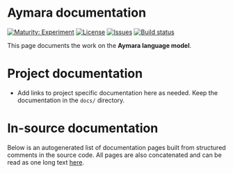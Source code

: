 # Aymara documentation

[![Maturity: Experiment](https://img.shields.io/badge/Maturity-Experiment-black.svg)](https://giellalt.github.io/MaturityClassification.html)
[![License](https://img.shields.io/github/license/giellalt/template-lang-aym)](https://raw.githubusercontent.com/giellalt/lang-aym/develop/LICENSE)
[![Issues](https://img.shields.io/github/issues/giellalt/lang-aym)](https://github.com/giellalt/lang-aym/issues)
[![Build status](https://github.com/giellalt/lang-aym/workflows/Speller%20CI+CD/badge.svg)](https://github.com/giellalt/lang-aym/actions)

This page documents the work on the **Aymara language model**. 

# Project documentation

* Add links to project specific documentation here as needed. Keep the documentation in the `docs/` directory.

# In-source documentation

Below is an autogenerated list of documentation pages built from structured comments in the source code. All pages are also concatenated and can be read as one long text [here](aym.md).
